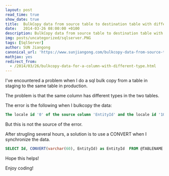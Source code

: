 ```yaml
---
layout: post
read_time: true
show_date: true
title:  BulkCopy data from source table to destination table with different column type in SQL Server
date:   2014-03-26 08:00:00 +0100
description: BulkCopy data from source table to destination table with different column type in SQL Server
img: posts/uncategorized/sqlserver.PNG
tags: [SqlServer]
author: SUN Jiangong
canonical_url: 'https://www.sunjiangong.com/bulkcopy-data-from-source-table-to-destination-table-with-different-column-type-in-SQL-Server.html'
mathjax: yes
redirect_from:
  - /2014/03/26/bulkcopy-data-for-a-column-with-different-type.html
---
```



I've encountered a problem when I do a sql bulk copy from a table in staging to the same table in production. 

The problem is that the same column has different types in the two tables.

The error is the following when I bulkcopy the data:

```sql
The locale id '0' of the source column 'EntityId' and the locale id '1033' of thedestination column 'EntityId' do not match.
```

<!--more-->

But this is not the source of the error.


After strugling several hours, a solution is to use a CONVERT when I synchronize the data.

```sql
SELECT Id, CONVERT(varchar(60), EntityId) as EntityId  FROM @TABLENAME WITH (NOLOCK) WHERE ID = @ID
```

Hope this helps! 

Enjoy coding!